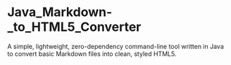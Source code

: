 # Java_Markdown-_to_HTML5_Converter
A simple, lightweight, zero-dependency command-line tool written in Java to convert basic Markdown files into clean, styled HTML5.
